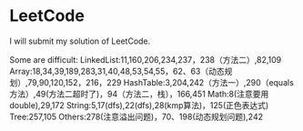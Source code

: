 # LeetCode

I will submit my solution of LeetCode.

Some  are difficult:
LinkedList:11,160,206,234,237，238（方法二）,82,109
Array:18,34,39,189,283,31,40,48,53,54,55，62、63（动态规划）,79,90,120,152，216，229
HashTable:3,204,242（方法一）,290（equals方法）,49(方法二超时了)，94（方法二，栈），166,451
Math:8(注意要用double),29,172
String:5,17(dfs),22(dfs),28(kmp算法)，125(正色表达式)
Tree:257,105
Others:278(注意溢出问题)，70、198(动态规划问题),242
